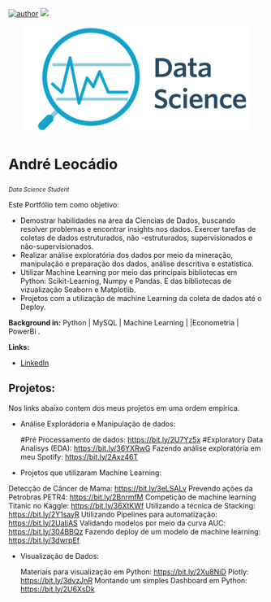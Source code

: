 [![author](https://img.shields.io/badge/author-AndréLeocádio-red.svg)](https://www.linkedin.com/in/andr%C3%A9-leoc%C3%A1dio-80824115b/) [![](https://img.shields.io/badge/python-3.7+-blue.svg)](https://www.python.org/downloads/release/python-365/)

<p align="center">
  <img src="DataScience.png" >
</p>

# André Leocádio
<sub>*Data Science Student*</sub>

Este Portfólio tem como objetivo:

- Demostrar habilidades na área da Ciencias de Dados, buscando resolver problemas e encontrar insights nos dados. Exercer tarefas de coletas de dados estruturados, não -estruturados, supervisionados e não-supervisionados. 
- Realizar análise exploratória dos dados por meio da mineração, manipulação e preparação dos dados, análise descritiva e estatistica.
- Utilizar Machine Learning por meio das principais bibliotecas em Python: Scikit-Learning, Numpy e Pandas. E das bibliotecas de vizualização Seaborn e Matplotlib. 
- Projetos com a utilização de machine Learning da coleta de dados até o Deploy.

**Background in:** Python | MySQL | Machine Learning | |Econometria | PowerBi .

**Links:**
* [LinkedIn](https://www.linkedin.com/in/andr%C3%A9-leoc%C3%A1dio-80824115b/)


## Projetos:
Nos links abaixo contem dos meus projetos em uma ordem empirica.

* Análise Explorádoria e Manipulação de dados:

  #Pré Processamento de dados: https://bit.ly/2U7Yz5x
  #Exploratory Data Analisys (EDA): https://bit.ly/36YXRwG
  Fazendo análise exploratória em meu Spotify: https://bit.ly/2Axz46T

 * Projetos que utilizaram Machine Learning:

  Detecção de Câncer de Mama: https://bit.ly/3eLSALv
  Prevendo ações da Petrobras PETR4: https://bit.ly/2BnrmfM
  Competição de machine learning Titanic no Kaggle: https://bit.ly/36XtKWf
  Utilizando a técnica de Stacking: https://bit.ly/2Y1sayR
  Utilizando Pipelines para automatização: https://bit.ly/2UaIjAS
  Validando modelos por meio da curva AUC: https://bit.ly/304BBQz
  Fazendo deploy de um modelo de machine learning: https://bit.ly/3dwrpEf

* Visualização de Dados:

  Materiais para visualização em Python: https://bit.ly/2Xu8NiD
  Plotly: https://bit.ly/3dvzJnR
  Montando um simples Dashboard em Python: https://bit.ly/2U6XsDk














